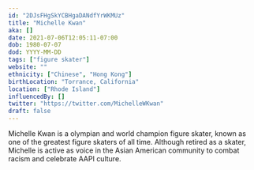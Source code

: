 ```yaml
---
id: "2DJsFHgSkYCBHgaDANdfYrWKMUz"
title: "Michelle Kwan"
aka: []
date: 2021-07-06T12:05:11-07:00
dob: 1980-07-07
dod: YYYY-MM-DD
tags: ["figure skater"]
website: ""
ethnicity: ["Chinese", "Hong Kong"]
birthLocation: "Torrance, California"
location: ["Rhode Island"]
influencedBy: []
twitter: "https://twitter.com/MichelleWKwan"
draft: false
---
```


Michelle Kwan is a olympian and world champion figure skater, known as one of
the greatest figure skaters of all time. Although retired as a skater, Michelle
is active as voice in the Asian American community to combat racism and
celebrate AAPI culture.
